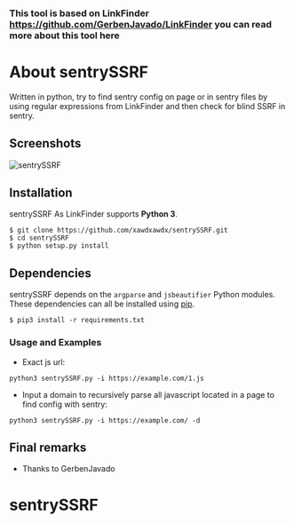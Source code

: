 ### This tool is based on LinkFinder https://github.com/GerbenJavado/LinkFinder you can read more about this tool here

# About sentrySSRF

Written in python, try to find sentry config on page or in sentry files by using regular expressions from LinkFinder and then check for blind SSRF in sentry.

## Screenshots

![sentrySSRF](https://sun9-9.userapi.com/c858336/v858336741/abd7f/0hRTywTmYKc.jpg "sentrySSRF")

## Installation

sentrySSRF As LinkFinder supports **Python 3**.

```
$ git clone https://github.com/xawdxawdx/sentrySSRF.git
$ cd sentrySSRF
$ python setup.py install
```

## Dependencies

sentrySSRF depends on the `argparse` and `jsbeautifier` Python modules. These dependencies can all be installed using [pip](https://pypi.python.org/pypi/pip).

```
$ pip3 install -r requirements.txt
```

### Usage and Examples

* Exact js url:

`python3 sentrySSRF.py -i https://example.com/1.js`

* Input a domain to recursively parse all javascript located in a page to find config with sentry:

`python3 sentrySSRF.py -i https://example.com/ -d`



## Final remarks
- Thanks to GerbenJavado
# sentrySSRF
